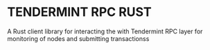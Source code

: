 # TENDERMINT RPC RUST

A Rust client library for interacting the with Tendermint RPC layer for monitoring of nodes and submitting transactionss